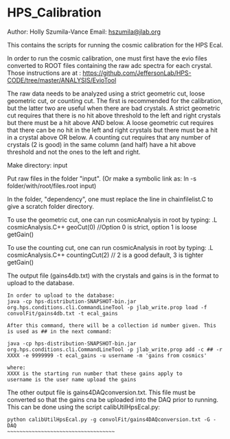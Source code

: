 # HPS_Calibration
Author: Holly Szumila-Vance
Email: hszumila@jlab.org

This contains the scripts for running the cosmic calibration for the HPS
Ecal. 

In order to run the cosmic calibration, one must first have the evio files
converted to ROOT files containing the raw adc spectra for each crystal. Those instructions are at : https://github.com/JeffersonLab/HPS-CODE/tree/master/ANALYSIS/EvioTool

The raw data needs to be analyzed using a strict geometric cut, loose
geometric cut, or counting cut. The first is recommended for the
calibration, but the latter two are useful when there are bad crystals. A
strict geometric cut requires that there is no hit above threshold to the left
and right crystals but there must be a hit above AND below. A loose geometric
cut requires that there can be no hit in the left and right crystals but there
must be a hit in a crystal above OR below. A counting cut requires that any
number of crystals (2 is good) in the same column (and half) have a hit above
threshold and not the ones to the left and right. 

Make directory: input

Put raw files in the folder "input".
(Or make a symbolic link as: ln -s folder/with/root/files.root input)

In the folder, "dependency", one must replace the line in chainfilelist.C to
give a scratch folder directory.

To use the geometric cut, one can run cosmicAnalysis in root by typing:
.L cosmicAnalysis.C++
geoCut(0) //Option 0 is strict, option 1 is loose
getGain()

To use the counting cut, one can run cosmicAnalysis in root by typing:
.L cosmicAnalysis.C++
countingCut(2) // 2 is a good default, 3 is tighter
getGain()

The output file (gains4db.txt) with the crystals and gains is in the format to upload to the database.

~~~~~~~~~~~~~~~~~~~~~~~~~~~~~~~~~~~
In order to upload to the database:
java -cp hps-distribution-SNAPSHOT-bin.jar org.hps.conditions.cli.CommandLineTool -p jlab_write.prop load -f convolFit/gains4db.txt -t ecal_gains

After this command, there will be a collection id number given. This is used as ## in the next command:

java -cp hps-distribution-SNAPSHOT-bin.jar org.hps.conditions.cli.CommandLineTool -p jlab_write.prop add -c ## -r XXXX -e 9999999 -t ecal_gains -u username -m 'gains from cosmics'

where:
XXXX is the starting run number that these gains apply to
username is the user name upload the gains
~~~~~~~~~~~~~~~~~~~~~~~~~~~~~~~~~~~

The other output file is gains4DAQconversion.txt. This file must be converted so that the gains cna be uploaded into the DAQ prior to running. This can be done using the script calibUtilHpsEcal.py:

~~~~~~~~~~~~~~~~~~~~~~~~~~~~~~~~~~~~
python calibUtilHpsEcal.py -g convolFit/gains4DAQconversion.txt -G -DAQ
~~~~~~~~~~~~~~~~~~~~~~~~~~~~~~~~~~~